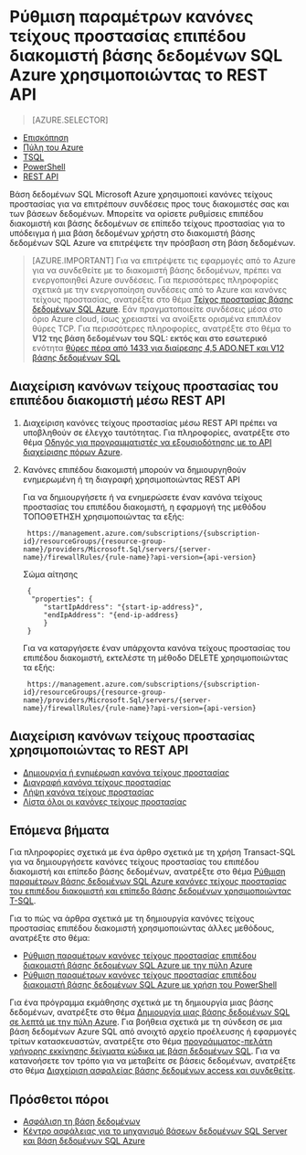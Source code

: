 <properties
    pageTitle="Azure κανόνες τείχους προστασίας του επιπέδου διακομιστή βάσης δεδομένων SQL χρησιμοποιώντας το REST API | Microsoft Azure"
    description="Μάθετε πώς μπορείτε να ρυθμίσετε τις παραμέτρους του τείχους προστασίας για διευθύνσεις IP που πρόσβαση σε βάσεις δεδομένων Azure SQL."
    services="sql-database"
    documentationCenter=""
    authors="stevestein"
    manager="jhubbard"
    editor=""/>


<tags
    ms.service="sql-database"
    ms.workload="data-management"
    ms.tgt_pltfrm="na"
    ms.devlang="dotnet"
    ms.topic="article" 
    ms.date="08/09/2016"
    ms.author="sstein"/>


#  <a name="configure-azure-sql-database-server-level-firewall-rules-using-the-rest-api"></a>Ρύθμιση παραμέτρων κανόνες τείχους προστασίας επιπέδου διακομιστή βάσης δεδομένων SQL Azure χρησιμοποιώντας το REST API


> [AZURE.SELECTOR]
- [Επισκόπηση](sql-database-firewall-configure.md)
- [Πύλη του Azure](sql-database-configure-firewall-settings.md)
- [TSQL](sql-database-configure-firewall-settings-tsql.md)
- [PowerShell](sql-database-configure-firewall-settings-powershell.md)
- [REST API](sql-database-configure-firewall-settings-rest.md)


Βάση δεδομένων SQL Microsoft Azure χρησιμοποιεί κανόνες τείχους προστασίας για να επιτρέπουν συνδέσεις προς τους διακομιστές σας και των βάσεων δεδομένων. Μπορείτε να ορίσετε ρυθμίσεις επιπέδου διακομιστή και βάσης δεδομένων σε επίπεδο τείχους προστασίας για το υπόδειγμα ή μια βάση δεδομένων χρήστη στο διακομιστή βάσης δεδομένων SQL Azure να επιτρέψετε την πρόσβαση στη βάση δεδομένων.

> [AZURE.IMPORTANT] Για να επιτρέψετε τις εφαρμογές από το Azure για να συνδεθείτε με το διακομιστή βάσης δεδομένων, πρέπει να ενεργοποιηθεί Azure συνδέσεις. Για περισσότερες πληροφορίες σχετικά με την ενεργοποίηση συνδέσεις από το Azure και κανόνες τείχους προστασίας, ανατρέξτε στο θέμα [Τείχος προστασίας βάσης δεδομένων SQL Azure](sql-database-firewall-configure.md). Εάν πραγματοποιείτε συνδέσεις μέσα στο όριο Azure cloud, ίσως χρειαστεί να ανοίξετε ορισμένα επιπλέον θύρες TCP. Για περισσότερες πληροφορίες, ανατρέξτε στο θέμα το **V12 της βάση δεδομένων του SQL: εκτός και στο εσωτερικό** ενότητα [θύρες πέρα από 1433 για διαίρεσης 4,5 ADO.NET και V12 βάσης δεδομένων SQL](sql-database-develop-direct-route-ports-adonet-v12.md)


## <a name="manage-server-level-firewall-rules-through-rest-api"></a>Διαχείριση κανόνων τείχους προστασίας του επιπέδου διακομιστή μέσω REST API
1. Διαχείριση κανόνες τείχους προστασίας μέσω REST API πρέπει να υποβληθούν σε έλεγχο ταυτότητας. Για πληροφορίες, ανατρέξτε στο θέμα [Οδηγός για προγραμματιστές να εξουσιοδότησης με το API διαχείρισης πόρων Azure](../resource-manager-api-authentication.md).
2. Κανόνες επιπέδου διακομιστή μπορούν να δημιουργηθούν ενημερωμένη ή τη διαγραφή χρησιμοποιώντας REST API

    Για να δημιουργήσετε ή να ενημερώσετε έναν κανόνα τείχους προστασίας του επιπέδου διακομιστή, η εφαρμογή της μεθόδου ΤΟΠΟΘΈΤΗΣΗ χρησιμοποιώντας τα εξής:
 
        https://management.azure.com/subscriptions/{subscription-id}/resourceGroups/{resource-group-name}/providers/Microsoft.Sql/servers/{server-name}/firewallRules/{rule-name}?api-version={api-version}
    
    Σώμα αίτησης

        {
         "properties": { 
            "startIpAddress": "{start-ip-address}", 
            "endIpAddress": "{end-ip-address}
            }
        } 
 

    Για να καταργήσετε έναν υπάρχοντα κανόνα τείχους προστασίας του επιπέδου διακομιστή, εκτελέστε τη μέθοδο DELETE χρησιμοποιώντας τα εξής:
     
        https://management.azure.com/subscriptions/{subscription-id}/resourceGroups/{resource-group-name}/providers/Microsoft.Sql/servers/{server-name}/firewallRules/{rule-name}?api-version={api-version}


## <a name="manage-firewall-rules-using-the-rest-api"></a>Διαχείριση κανόνων τείχους προστασίας χρησιμοποιώντας το REST API

* [Δημιουργία ή ενημέρωση κανόνα τείχους προστασίας](https://msdn.microsoft.com/library/azure/mt445501.aspx)
* [Διαγραφή κανόνα τείχους προστασίας](https://msdn.microsoft.com/library/azure/mt445502.aspx)
* [Λήψη κανόνα τείχους προστασίας](https://msdn.microsoft.com/library/azure/mt445503.aspx)
* [Λίστα όλοι οι κανόνες τείχους προστασίας](https://msdn.microsoft.com/library/azure/mt604478.aspx)
 
## <a name="next-steps"></a>Επόμενα βήματα

Για πληροφορίες σχετικά με ένα άρθρο σχετικά με τη χρήση Transact-SQL για να δημιουργήσετε κανόνες τείχους προστασίας του επιπέδου διακομιστή και επίπεδο βάσης δεδομένων, ανατρέξτε στο θέμα [Ρύθμιση παραμέτρων βάσης δεδομένων SQL Azure κανόνες τείχους προστασίας του επιπέδου διακομιστή και επίπεδο βάσης δεδομένων χρησιμοποιώντας T-SQL](sql-database-configure-firewall-settings-tsql.md). 

Για το πώς να άρθρα σχετικά με τη δημιουργία κανόνες τείχους προστασίας επιπέδου διακομιστή χρησιμοποιώντας άλλες μεθόδους, ανατρέξτε στο θέμα: 

- [Ρύθμιση παραμέτρων κανόνες τείχους προστασίας επιπέδου διακομιστή βάσης δεδομένων SQL Azure με την πύλη Azure](sql-database-configure-firewall-settings.md)
- [Ρύθμιση παραμέτρων κανόνες τείχους προστασίας επιπέδου διακομιστή βάσης δεδομένων SQL Azure με χρήση του PowerShell](sql-database-configure-firewall-settings-powershell.md)

Για ένα πρόγραμμα εκμάθησης σχετικά με τη δημιουργία μιας βάσης δεδομένων, ανατρέξτε στο θέμα [Δημιουργία μιας βάσης δεδομένων SQL σε λεπτά με την πύλη Azure](sql-database-get-started.md).
Για βοήθεια σχετικά με τη σύνδεση σε μια βάση δεδομένων Azure SQL από ανοιχτό αρχείο προέλευσης ή εφαρμογές τρίτων κατασκευαστών, ανατρέξτε στο θέμα [προγράμματος-πελάτη γρήγορης εκκίνησης δείγματα κώδικα με βάση δεδομένων SQL](https://msdn.microsoft.com/library/azure/ee336282.aspx).
Για να κατανοήσετε τον τρόπο για να μεταβείτε σε βάσεις δεδομένων, ανατρέξτε στο θέμα [Διαχείριση ασφαλείας βάσης δεδομένων access και συνδεθείτε](https://msdn.microsoft.com/library/azure/ee336235.aspx).


## <a name="additional-resources"></a>Πρόσθετοι πόροι

- [Ασφάλιση τη βάση δεδομένων](sql-database-security.md)
- [Κέντρο ασφάλειας για το μηχανισμό βάσεων δεδομένων SQL Server και βάση δεδομένων SQL Azure](https://msdn.microsoft.com/library/bb510589)

<!--Image references-->
[1]: ./media/sql-database-configure-firewall-settings/AzurePortalBrowseForFirewall.png
[2]: ./media/sql-database-configure-firewall-settings/AzurePortalFirewallSettings.png
<!--anchors-->

 
